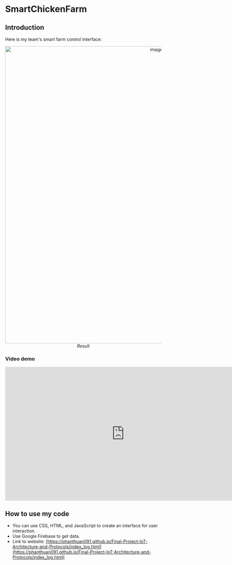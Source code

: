 # **SmartChickenFarm**
## Introduction
Here is my team's smart farm control interface:
<p align="center">
  <img width="959" alt="image" src="https://github.com/PhanThuan091/Final-Project-IoT-Architecture-and-Protocols/assets/130080159/0d75fcdf-d186-4466-bd4c-fadff9f1dfb4"><br>
  <i>Result</i>
</p>

### Video demo
<iframe width="768" height="432" src="https://www.youtube.com/embed/pE-bOydPdzc" title="Hệ thống Smart Chicken Farm | Báo cáo Cuối kỳ Thực tập Kiến trúc và Giao thức IoT" frameborder="0" allow="accelerometer; autoplay; clipboard-write; encrypted-media; gyroscope; picture-in-picture; web-share" referrerpolicy="strict-origin-when-cross-origin" allowfullscreen></iframe>

## How to use my code
* You can use CSS, HTML, and JavaScript to create an interface for user interaction.
* Use Google Firebase to get data.
* Link to website: [https://phanthuan091.github.io/Final-Project-IoT-Architecture-and-Protocols/index_log.html](https://phanthuan091.github.io/Final-Project-IoT-Architecture-and-Protocols/index_log.html)
